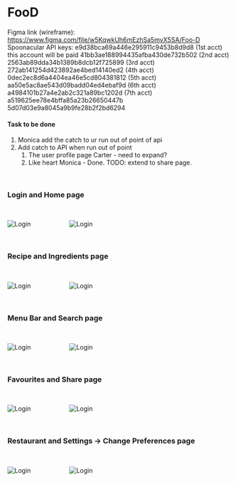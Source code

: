 # FooD

Figma link (wireframe):
https://www.figma.com/file/w5KqwkUh6mEzhSa5mvX5SA/Foo-D
Spoonacular API keys:
e9d38bca69a446e295911c9453b8d9d8 (1st acct) this account will be paid
41bb3ae188994435afba430de732b502 (2nd acct)
2563ab89dda34b1389b8dcb12f725899 (3rd acct)
272ab141254d423892ae4bed14140ed2 (4th acct)
0dec2ec8d6a4404ea46e5cd804381812 (5th acct)
aa50e5ac8ae543d09badd04ed4ebaf9d (6th acct)
a4984101b27a4e2ab2c321a89bc1202d (7th acct)
a519625ee78e4bffa85a23b26650447b
5d07d03e9a8045a9b9fe28b2f2bd6294

#### Task to be done

1. Monica add the catch to ur run out of point of api
2. Add catch to API when run out of point 
   1. The user profile page Carter - need to expand?
   1. Like heart Monica - Done. TODO: extend to share page.
   
&nbsp;  
### Login and Home page
&nbsp;
 
![Login](assets/images/8.jpg)&nbsp;&nbsp;&nbsp;&nbsp;&nbsp;&nbsp;&nbsp;&nbsp;&nbsp;&nbsp;&nbsp;&nbsp;&nbsp;&nbsp;&nbsp;&nbsp;&nbsp;&nbsp;&nbsp;&nbsp;&nbsp;&nbsp;![Login](assets/images/7.jpg)

&nbsp;  
### Recipe and Ingredients page
&nbsp;
 
![Login](assets/images/9.jpg)&nbsp;&nbsp;&nbsp;&nbsp;&nbsp;&nbsp;&nbsp;&nbsp;&nbsp;&nbsp;&nbsp;&nbsp;&nbsp;&nbsp;&nbsp;&nbsp;&nbsp;&nbsp;&nbsp;&nbsp;&nbsp;&nbsp;![Login](assets/images/10.jpg)


&nbsp;  
### Menu Bar and Search page
&nbsp;

![Login](assets/images/6.jpg)&nbsp;&nbsp;&nbsp;&nbsp;&nbsp;&nbsp;&nbsp;&nbsp;&nbsp;&nbsp;&nbsp;&nbsp;&nbsp;&nbsp;&nbsp;&nbsp;&nbsp;&nbsp;&nbsp;&nbsp;&nbsp;&nbsp;![Login](assets/images/5.jpg)

&nbsp; 
### Favourites and Share page
&nbsp;


![Login](assets/images/4.jpg)&nbsp;&nbsp;&nbsp;&nbsp;&nbsp;&nbsp;&nbsp;&nbsp;&nbsp;&nbsp;&nbsp;&nbsp;&nbsp;&nbsp;&nbsp;&nbsp;&nbsp;&nbsp;&nbsp;&nbsp;&nbsp;&nbsp;![Login](assets/images/3.jpg)

&nbsp;  
### Restaurant and Settings -> Change Preferences page
&nbsp;


![Login](assets/images/2.jpg)&nbsp;&nbsp;&nbsp;&nbsp;&nbsp;&nbsp;&nbsp;&nbsp;&nbsp;&nbsp;&nbsp;&nbsp;&nbsp;&nbsp;&nbsp;&nbsp;&nbsp;&nbsp;&nbsp;&nbsp;&nbsp;&nbsp;![Login](assets/images/1.jpg)
